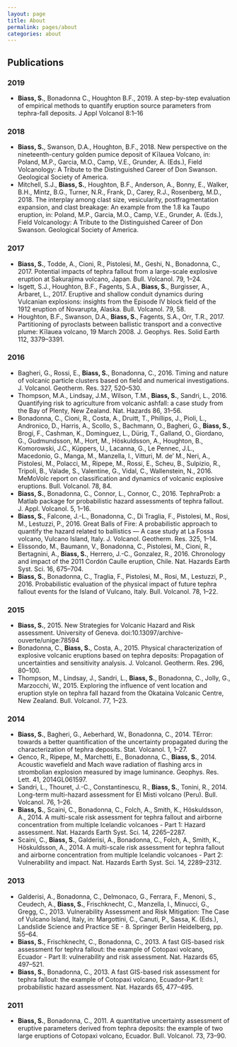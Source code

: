 ```yaml
---
layout: page
title: About
permalink: pages/about
categories: about
---
```




<!-- Random quote generator -->
<div class="quoteMain">
  <div class="quoteM">
    <p class="script"><span id="quote-author"></span></p>
    <p id="quote" class="shadow text1"></p>
    
  </div>
  <div class="quoteTB" align="right" style="width: 100%;"><img id="quoteI" src="" align="right"></div>
</div>
<script type="text/javascript" src="{{ site.baseurl }}/public/js/quote2.js"></script> 


## Publications

### 2019
- **Biass, S.**, Bonadonna C., Houghton B.F., 2019. A step-by-step evaluation of empirical methods to quantify eruption source parameters from tephra-fall deposits. J Appl Volcanol 8:1–16

### 2018
- **Biass, S.**, Swanson, D.A., Houghton, B.F., 2018. New perspective on the nineteenth-century golden pumice deposit of Kīlauea Volcano, in: Poland, M.P., Garcia, M.O., Camp, V.E., Grunder, A. (Eds.), Field Volcanology: A Tribute to the Distinguished Career of Don Swanson. Geological Society of America.
- Mitchell, S.J., **Biass, S.**, Houghton, B.F., Anderson, A., Bonny, E., Walker, B.H., Mintz, B.G., Turner, N.R., Frank, D., Carey, R.J., Rosenberg, M.D., 2018. The interplay among clast size, vesicularity, postfragmentation expansion, and clast breakage: An example from the 1.8 ka Taupo eruption, in: Poland, M.P., Garcia, M.O., Camp, V.E., Grunder, A. (Eds.), Field Volcanology: A Tribute to the Distinguished Career of Don Swanson. Geological Society of America.
  
### 2017
- **Biass, S.**, Todde, A., Cioni, R., Pistolesi, M., Geshi, N., Bonadonna, C., 2017. Potential impacts of tephra fallout from a large-scale explosive eruption at Sakurajima volcano, Japan. Bull. Volcanol. 79, 1–24.
- Isgett, S.J., Houghton, B.F., Fagents, S.A., **Biass, S.**, Burgisser, A., Arbaret, L., 2017. Eruptive and shallow conduit dynamics during Vulcanian explosions: insights from the Episode IV block field of the 1912 eruption of Novarupta, Alaska. Bull. Volcanol. 79, 58.
- Houghton, B.F., Swanson, D.A., **Biass, S.**, Fagents, S.A., Orr, T.R., 2017. Partitioning of pyroclasts between ballistic transport and a convective plume: Kīlauea volcano, 19 March 2008. J. Geophys. Res. Solid Earth 112, 3379–3391.

### 2016
- Bagheri, G., Rossi, E., **Biass, S.**, Bonadonna, C., 2016. Timing and nature of volcanic particle clusters based on field and numerical investigations. J. Volcanol. Geotherm. Res. 327, 520–530. 
- Thompson, M.A., Lindsay, J.M., Wilson, T.M., **Biass, S.**, Sandri, L., 2016. Quantifying risk to agriculture from volcanic ashfall: a case study from the Bay of Plenty, New Zealand. Nat. Hazards 86, 31–56.
- Bonadonna, C., Cioni, R., Costa, A., Druitt, T., Phillips, J., Pioli, L., Andronico, D., Harris, A., Scollo, S., Bachmann, O., Bagheri, G., **Biass, S.**, Brogi, F., Cashman, K., Dominguez, L., Dürig, T., Galland, O., Giordano, G., Gudmundsson, M., Hort, M., Höskuldsson, A., Houghton, B., Komorowski, J.C., Küppers, U., Lacanna, G., Le Pennec, J.L., Macedonio, G., Manga, M., Manzella, I., Vitturi, M. de’ M., Neri, A., Pistolesi, M., Polacci, M., Ripepe, M., Rossi, E., Scheu, B., Sulpizio, R., Tripoli, B., Valade, S., Valentine, G., Vidal, C., Wallenstein, N., 2016. MeMoVolc report on classification and dynamics of volcanic explosive eruptions. Bull. Volcanol. 78, 84.
- **Biass, S.**, Bonadonna, C., Connor, L., Connor, C., 2016. TephraProb: a Matlab package for probabilistic hazard assessments of tephra fallout. J. Appl. Volcanol. 5, 1–16. 
- **Biass, S.**, Falcone, J.-L., Bonadonna, C., Di Traglia, F., Pistolesi, M., Rosi, M., Lestuzzi, P., 2016. Great Balls of Fire: A probabilistic approach to quantify the hazard related to ballistics — A case study at La Fossa volcano, Vulcano Island, Italy. J. Volcanol. Geotherm. Res. 325, 1–14.
- Elissondo, M., Baumann, V., Bonadonna, C., Pistolesi, M., Cioni, R., Bertagnini, A., **Biass, S.**, Herrero, J.-C., Gonzalez, R., 2016. Chronology and impact of the 2011 Cordón Caulle eruption, Chile. Nat. Hazards Earth Syst. Sci. 16, 675–704.
- **Biass, S.**, Bonadonna, C., Traglia, F., Pistolesi, M., Rosi, M., Lestuzzi, P., 2016. Probabilistic evaluation of the physical impact of future tephra fallout events for the Island of Vulcano, Italy. Bull. Volcanol. 78, 1–22.

### 2015
- **Biass, S.**, 2015. New Strategies for Volcanic Hazard and Risk assessment. University of Geneva. doi:10.13097/archive-ouverte/unige:78594
- Bonadonna, C., **Biass, S.**, Costa, A., 2015. Physical characterization of explosive volcanic eruptions based on tephra deposits: Propagation of uncertainties and sensitivity analysis. J. Volcanol. Geotherm. Res. 296, 80–100.
- Thompson, M., Lindsay, J., Sandri, L., **Biass, S.**, Bonadonna, C., Jolly, G., Marzocchi, W., 2015. Exploring the influence of vent location and eruption style on tephra fall hazard from the Okataina Volcanic Centre, New Zealand. Bull. Volcanol. 77, 1–23.

### 2014
- **Biass, S.**, Bagheri, G., Aeberhard, W., Bonadonna, C., 2014. TError: towards a better quantification of the uncertainty propagated during the characterization of tephra deposits. Stat. Volcanol. 1, 1–27.
- Genco, R., Ripepe, M., Marchetti, E., Bonadonna, C., **Biass, S.**, 2014. Acoustic wavefield and Mach wave radiation of flashing arcs in strombolian explosion measured by image luminance. Geophys. Res. Lett. 41, 2014GL061597.
- Sandri, L., Thouret, J.-C., Constantinescu, R., **Biass, S.**, Tonini, R., 2014. Long-term multi-hazard assessment for El Misti volcano (Peru). Bull. Volcanol. 76, 1–26.
- **Biass, S.**, Scaini, C., Bonadonna, C., Folch, A., Smith, K., Höskuldsson, A., 2014. A multi-scale risk assessment for tephra fallout and airborne concentration from multiple Icelandic volcanoes - Part 1: Hazard assessment. Nat. Hazards Earth Syst. Sci. 14, 2265–2287. 
- Scaini, C., **Biass, S.**, Galderisi, A., Bonadonna, C., Folch, A., Smith, K., Höskuldsson, A., 2014. A multi-scale risk assessment for tephra fallout and airborne concentration from multiple Icelandic volcanoes - Part 2: Vulnerability and impact. Nat. Hazards Earth Syst. Sci. 14, 2289–2312. 

### 2013
- Galderisi, A., Bonadonna, C., Delmonaco, G., Ferrara, F., Menoni, S., Ceudech, A., **Biass, S.**, Frischknecht, C., Manzella, I., Minucci, G., Gregg, C., 2013. Vulnerability Assessment and Risk Mitigation: The Case of Vulcano Island, Italy, in: Margottini, C., Canuti, P., Sassa, K. (Eds.), Landslide Science and Practice SE - 8. Springer Berlin Heidelberg, pp. 55–64. 
- **Biass, S.**, Frischknecht, C., Bonadonna, C., 2013. A fast GIS-based risk assessment for tephra fallout: the example of Cotopaxi volcano, Ecuador - Part II: vulnerability and risk assessment. Nat. Hazards 65, 497–521.
- **Biass, S.**, Bonadonna, C., 2013. A fast GIS-based risk assessment for tephra fallout: the example of Cotopaxi volcano, Ecuador-Part I: probabilistic hazard assessment. Nat. Hazards 65, 477–495.

### 2011
- **Biass, S.**, Bonadonna, C., 2011. A quantitative uncertainty assessment of eruptive parameters derived from tephra deposits: the example of two large eruptions of Cotopaxi volcano, Ecuador. Bull. Volcanol. 73, 73–90.